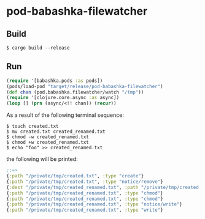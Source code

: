 # pod-babashka-filewatcher

## Build

```
$ cargo build --release
```

## Run

``` clojure
(require '[babashka.pods :as pods])
(pods/load-pod "target/release/pod-babashka-filewatcher")
(def chan (pod.babashka.filewatcher/watch "/tmp"))
(require '[clojure.core.async :as async])
(loop [] (prn (async/<!! chan)) (recur))
```

As a result of the following terminal sequence:

``` shell
$ touch created.txt
$ mv created.txt created_renamed.txt
$ chmod -w created_renamed.txt
$ chmod +w created_renamed.txt
$ echo "foo" >> created_renamed.txt
```

the following will be printed:

``` clojure
;;=>
{:path "/private/tmp/created.txt", :type "create"}
{:path "/private/tmp/created.txt", :type "notice/remove"}
{:dest "/private/tmp/created_renamed.txt", :path "/private/tmp/created.txt", :type "rename"}
{:path "/private/tmp/created_renamed.txt", :type "chmod"}
{:path "/private/tmp/created_renamed.txt", :type "chmod"}
{:path "/private/tmp/created_renamed.txt", :type "notice/write"}
{:path "/private/tmp/created_renamed.txt", :type "write"}
```
